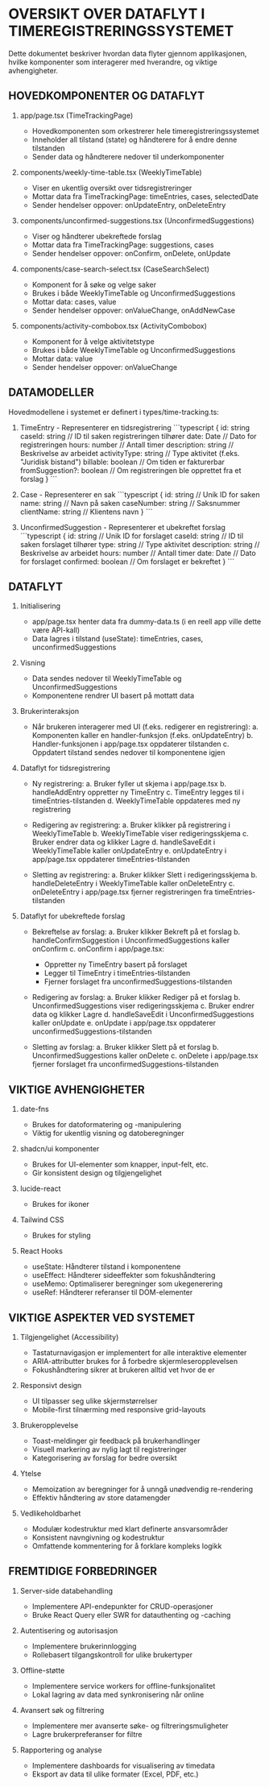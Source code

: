 # OVERSIKT OVER DATAFLYT I TIMEREGISTRERINGSSYSTEMET

Dette dokumentet beskriver hvordan data flyter gjennom applikasjonen,
hvilke komponenter som interagerer med hverandre, og viktige avhengigheter.

## HOVEDKOMPONENTER OG DATAFLYT

1. app/page.tsx (TimeTrackingPage)
   - Hovedkomponenten som orkestrerer hele timeregistreringssystemet
   - Inneholder all tilstand (state) og håndterere for å endre denne tilstanden
   - Sender data og håndterere nedover til underkomponenter

2. components/weekly-time-table.tsx (WeeklyTimeTable)
   - Viser en ukentlig oversikt over tidsregistreringer
   - Mottar data fra TimeTrackingPage: timeEntries, cases, selectedDate
   - Sender hendelser oppover: onUpdateEntry, onDeleteEntry

3. components/unconfirmed-suggestions.tsx (UnconfirmedSuggestions)
   - Viser og håndterer ubekreftede forslag
   - Mottar data fra TimeTrackingPage: suggestions, cases
   - Sender hendelser oppover: onConfirm, onDelete, onUpdate

4. components/case-search-select.tsx (CaseSearchSelect)
   - Komponent for å søke og velge saker
   - Brukes i både WeeklyTimeTable og UnconfirmedSuggestions
   - Mottar data: cases, value
   - Sender hendelser oppover: onValueChange, onAddNewCase

5. components/activity-combobox.tsx (ActivityCombobox)
   - Komponent for å velge aktivitetstype
   - Brukes i både WeeklyTimeTable og UnconfirmedSuggestions
   - Mottar data: value
   - Sender hendelser oppover: onValueChange

## DATAMODELLER

Hovedmodellene i systemet er definert i types/time-tracking.ts:

1. TimeEntry - Representerer en tidsregistrering
   \`\`\`typescript
   {
     id: string
     caseId: string        // ID til saken registreringen tilhører
     date: Date            // Dato for registreringen
     hours: number         // Antall timer
     description: string   // Beskrivelse av arbeidet
     activityType: string  // Type aktivitet (f.eks. "Juridisk bistand")
     billable: boolean     // Om tiden er fakturerbar
     fromSuggestion?: boolean // Om registreringen ble opprettet fra et forslag
   }
   \`\`\`

2. Case - Representerer en sak
   \`\`\`typescript
   {
     id: string            // Unik ID for saken
     name: string          // Navn på saken
     caseNumber: string    // Saksnummer
     clientName: string    // Klientens navn
   }
   \`\`\`

3. UnconfirmedSuggestion - Representerer et ubekreftet forslag
   \`\`\`typescript
   {
     id: string            // Unik ID for forslaget
     caseId: string        // ID til saken forslaget tilhører
     type: string          // Type aktivitet
     description: string   // Beskrivelse av arbeidet
     hours: number         // Antall timer
     date: Date            // Dato for forslaget
     confirmed: boolean    // Om forslaget er bekreftet
   }
   \`\`\`

## DATAFLYT

1. Initialisering
   - app/page.tsx henter data fra dummy-data.ts (i en reell app ville dette være API-kall)
   - Data lagres i tilstand (useState): timeEntries, cases, unconfirmedSuggestions

2. Visning
   - Data sendes nedover til WeeklyTimeTable og UnconfirmedSuggestions
   - Komponentene rendrer UI basert på mottatt data

3. Brukerinteraksjon
   - Når brukeren interagerer med UI (f.eks. redigerer en registrering):
     a. Komponenten kaller en handler-funksjon (f.eks. onUpdateEntry)
     b. Handler-funksjonen i app/page.tsx oppdaterer tilstanden
     c. Oppdatert tilstand sendes nedover til komponentene igjen

4. Dataflyt for tidsregistrering
   - Ny registrering:
     a. Bruker fyller ut skjema i app/page.tsx
     b. handleAddEntry oppretter ny TimeEntry
     c. TimeEntry legges til i timeEntries-tilstanden
     d. WeeklyTimeTable oppdateres med ny registrering

   - Redigering av registrering:
     a. Bruker klikker på registrering i WeeklyTimeTable
     b. WeeklyTimeTable viser redigeringsskjema
     c. Bruker endrer data og klikker Lagre
     d. handleSaveEdit i WeeklyTimeTable kaller onUpdateEntry
     e. onUpdateEntry i app/page.tsx oppdaterer timeEntries-tilstanden

   - Sletting av registrering:
     a. Bruker klikker Slett i redigeringsskjema
     b. handleDeleteEntry i WeeklyTimeTable kaller onDeleteEntry
     c. onDeleteEntry i app/page.tsx fjerner registreringen fra timeEntries-tilstanden

5. Dataflyt for ubekreftede forslag
   - Bekreftelse av forslag:
     a. Bruker klikker Bekreft på et forslag
     b. handleConfirmSuggestion i UnconfirmedSuggestions kaller onConfirm
     c. onConfirm i app/page.tsx:
        - Oppretter ny TimeEntry basert på forslaget
        - Legger til TimeEntry i timeEntries-tilstanden
        - Fjerner forslaget fra unconfirmedSuggestions-tilstanden

   - Redigering av forslag:
     a. Bruker klikker Rediger på et forslag
     b. UnconfirmedSuggestions viser redigeringsskjema
     c. Bruker endrer data og klikker Lagre
     d. handleSaveEdit i UnconfirmedSuggestions kaller onUpdate
     e. onUpdate i app/page.tsx oppdaterer unconfirmedSuggestions-tilstanden

   - Sletting av forslag:
     a. Bruker klikker Slett på et forslag
     b. UnconfirmedSuggestions kaller onDelete
     c. onDelete i app/page.tsx fjerner forslaget fra unconfirmedSuggestions-tilstanden

## VIKTIGE AVHENGIGHETER

1. date-fns
   - Brukes for datoformatering og -manipulering
   - Viktig for ukentlig visning og datoberegninger

2. shadcn/ui komponenter
   - Brukes for UI-elementer som knapper, input-felt, etc.
   - Gir konsistent design og tilgjengelighet

3. lucide-react
   - Brukes for ikoner

4. Tailwind CSS
   - Brukes for styling

5. React Hooks
   - useState: Håndterer tilstand i komponentene
   - useEffect: Håndterer sideeffekter som fokushåndtering
   - useMemo: Optimaliserer beregninger som ukegenerering
   - useRef: Håndterer referanser til DOM-elementer

## VIKTIGE ASPEKTER VED SYSTEMET

1. Tilgjengelighet (Accessibility)
   - Tastaturnavigasjon er implementert for alle interaktive elementer
   - ARIA-attributter brukes for å forbedre skjermleseropplevelsen
   - Fokushåndtering sikrer at brukeren alltid vet hvor de er

2. Responsivt design
   - UI tilpasser seg ulike skjermstørrelser
   - Mobile-first tilnærming med responsive grid-layouts

3. Brukeropplevelse
   - Toast-meldinger gir feedback på brukerhandlinger
   - Visuell markering av nylig lagt til registreringer
   - Kategorisering av forslag for bedre oversikt

4. Ytelse
   - Memoization av beregninger for å unngå unødvendig re-rendering
   - Effektiv håndtering av store datamengder

5. Vedlikeholdbarhet
   - Modulær kodestruktur med klart definerte ansvarsområder
   - Konsistent navngivning og kodestruktur
   - Omfattende kommentering for å forklare kompleks logikk

## FREMTIDIGE FORBEDRINGER

1. Server-side databehandling
   - Implementere API-endepunkter for CRUD-operasjoner
   - Bruke React Query eller SWR for datauthenting og -caching

2. Autentisering og autorisasjon
   - Implementere brukerinnlogging
   - Rollebasert tilgangskontroll for ulike brukertyper

3. Offline-støtte
   - Implementere service workers for offline-funksjonalitet
   - Lokal lagring av data med synkronisering når online

4. Avansert søk og filtrering
   - Implementere mer avanserte søke- og filtreringsmuligheter
   - Lagre brukerpreferanser for filtre

5. Rapportering og analyse
   - Implementere dashboards for visualisering av timedata
   - Eksport av data til ulike formater (Excel, PDF, etc.)

